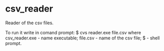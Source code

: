 # csv_reader
Reader of the csv files.

To run it write in comand prompt:
$ cvs reader.exe file.csv
where csv_reader.exe - name executable;
file.csv - name of the csv file;
$ - shell prompt.
